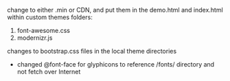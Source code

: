 change to either .min or CDN, and put them in the demo.html and index.html within custom themes folders:
1) font-awesome.css
2) modernizr.js

changes to bootstrap.css files in the local theme directories
* changed @font-face for glyphicons to reference /fonts/ directory and not fetch over Internet